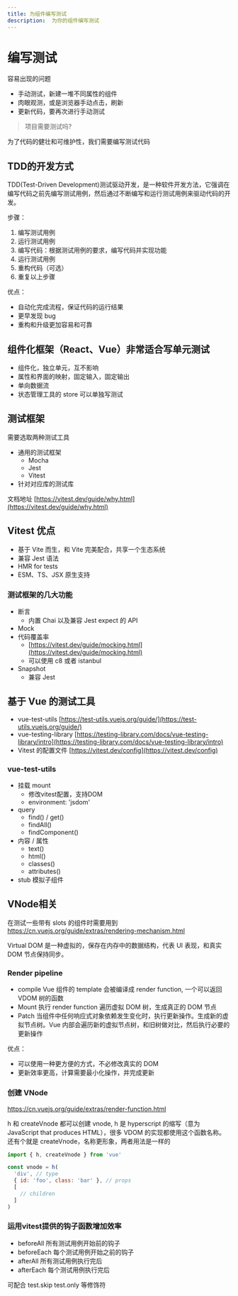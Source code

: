 ```yaml
---
title: 为组件编写测试
description:  为你的组件编写测试
---
```


# 编写测试

容易出现的问题

- 手动测试，新建一堆不同属性的组件
- 肉眼观测，或是浏览器手动点击，刷新
- 更新代码，要再次进行手动测试

> 项目需要测试吗?

为了代码的健壮和可维护性，我们需要编写测试代码

## TDD的开发方式

TDD(Test-Driven Development)测试驱动开发，是一种软件开发方法，它强调在编写代码之前先编写测试用例，然后通过不断编写和运行测试用例来驱动代码的开发。

步骤：

1. 编写测试用例
2. 运行测试用例
3. 编写代码：根据测试用例的要求，编写代码并实现功能
4. 运行测试用例
5. 重构代码（可选）
6. 重复以上步骤

优点：

- 自动化完成流程，保证代码的运行结果
- 更早发现 bug
- 重构和升级更加容易和可靠

## 组件化框架（React、Vue）非常适合写单元测试

- 组件化，独立单元，互不影响
- 属性和界面的映射，固定输入，固定输出
- 单向数据流
- 状态管理工具的 store 可以单独写测试

## 测试框架

需要选取两种测试工具

- 通用的测试框架
  - Mocha
  - Jest
  - Vitest
- 针对对应库的测试库

文档地址 [https://vitest.dev/guide/why.html](https://vitest.dev/guide/why.html)

## Vitest 优点

- 基于 Vite 而生，和 Vite 完美配合，共享一个生态系统
- 兼容 Jest 语法
- HMR for tests
- ESM、TS、JSX 原生支持

### 测试框架的几大功能

- 断言
  - 内置 Chai 以及兼容 Jest expect 的 API
- Mock
- 代码覆盖率
  - [https://vitest.dev/guide/mocking.html](https://vitest.dev/guide/mocking.html)
  - 可以使用 c8 或者 istanbul
- Snapshot
  - 兼容 Jest

## 基于 Vue 的测试工具

- vue-test-utils [https://test-utils.vuejs.org/guide/](https://test-utils.vuejs.org/guide/)
- vue-testing-library [https://testing-library.com/docs/vue-testing-library/intro](https://testing-library.com/docs/vue-testing-library/intro)
- Vitest 的配置文件 [https://vitest.dev/config](https://vitest.dev/config)

### vue-test-utils

- 挂载 mount
  - 修改vitest配置，支持DOM
  - environment: 'jsdom'
- query
  - find() / get()
  - findAll()
  - findComponent()
- 内容 / 属性
  - text()
  - html()
  - classes()
  - attributes()
- stub 模拟子组件

## VNode相关

在测试一些带有 slots 的组件时需要用到 https://cn.vuejs.org/guide/extras/rendering-mechanism.html

Virtual DOM 是一种虚拟的，保存在内存中的数据结构，代表 UI 表现，和真实 DOM 节点保持同步。

### Render pipeline

- compile Vue 组件的 template 会被编译成 render function, 一个可以返回 VDOM 树的函数
- Mount 执行 render function 遍历虚拟 DOM 树，生成真正的 DOM 节点
- Patch 当组件中任何响应式对象依赖发生变化时，执行更新操作。生成新的虚拟节点树。Vue 内部会遍历新的虚拟节点树，和旧树做对比，然后执行必要的更新操作

优点：

- 可以使用一种更方便的方式，不必修改真实的 DOM
- 更新效率更高，计算需要最小化操作，并完成更新

### 创建 VNode

https://cn.vuejs.org/guide/extras/render-function.html

h 和 createVnode 都可以创建 vnode, h 是 hyperscript 的缩写（意为 JavaScript that produces HTML），很多 VDOM 的实现都使用这个函数名称。还有个就是 createVnode，名称更形象，两者用法是一样的

```js
import { h, createVnode } from 'vue'

const vnode = h(
  'div', // type
  { id: 'foo', class: 'bar' }, // props
  [
    // children
  ]
)
```

### 运用vitest提供的钩子函数增加效率

- beforeAll 所有测试用例开始前的钩子
- beforeEach 每个测试用例开始之前的钩子
- afterAll 所有测试用例执行完后
- afterEach 每个测试用例执行完后

可配合 test.skip  test.only 等修饰符